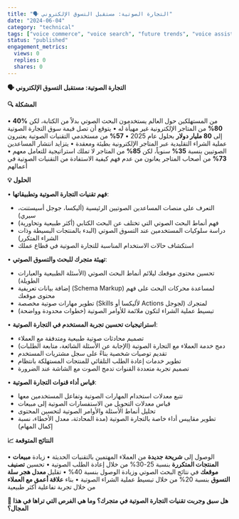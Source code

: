 ```yaml
---
title: "🗣️ التجارة الصوتية: مستقبل التسوق الإلكتروني"
date: "2024-06-04"
category: "technical"
tags: ["voice commerce", "voice search", "future trends", "voice assistants"]
status: "published"
engagement_metrics:
  views: 0
  replies: 0
  shares: 0
---
```


**🗣️ التجارة الصوتية: مستقبل التسوق الإلكتروني**

**🔍 المشكلة**

• **40%** من المستهلكين حول العالم يستخدمون البحث الصوتي بدلاً من الكتابة، لكن **80%** من المتاجر الإلكترونية غير مهيأة له
• يتوقع أن تصل قيمة سوق التجارة الصوتية إلى **80 مليار دولار** بحلول عام 2025
• **57%** من مستخدمي التقنيات الصوتية يعتبرون عملية الشراء التقليدية عبر المتاجر الإلكترونية بطيئة ومعقدة
• يتزايد انتشار المساعدين الصوتيين بنسبة **35%** سنوياً، لكن **85%** من المتاجر لا تملك استراتيجية للتعامل معهم
• **73%** من أصحاب المتاجر يعانون من عدم فهم كيفية الاستفادة من التقنيات الصوتية في أعمالهم

**💡 الحلول**

• **فهم تقنيات التجارة الصوتية وتطبيقاتها**:
  - التعرف على منصات المساعدين الصوتيين الرئيسية (أليكسا، جوجل أسيستنت، سيري)
  - فهم أنماط البحث الصوتي التي تختلف عن البحث الكتابي (أكثر طبيعية وتحاورية)
  - دراسة سلوكيات المستخدمين عند التسوق الصوتي (البدء بالمنتجات البسيطة وذات الشراء المتكرر)
  - استكشاف حالات الاستخدام المناسبة للتجارة الصوتية في قطاع عملك

• **تهيئة متجرك للبحث والتسوق الصوتي**:
  - تحسين محتوى موقعك ليلائم أنماط البحث الصوتي (الأسئلة الطبيعية والعبارات الطويلة)
  - إضافة بيانات تعريفية (Schema Markup) لمساعدة محركات البحث على فهم محتوى موقعك
  - تطوير مهارات صوتية مخصصة (Skills لأليكسا أو Actions لجوجل) لمتجرك
  - تبسيط عملية الشراء لتكون ملائمة للأوامر الصوتية (خطوات محدودة وواضحة)

• **استراتيجيات تحسين تجربة المستخدم في التجارة الصوتية**:
  - تصميم محادثات صوتية طبيعية ومتدفقة مع العملاء
  - دمج خدمة العملاء مع التجارة الصوتية (الإجابة عن الأسئلة الشائعة، متابعة الطلبات)
  - تقديم توصيات شخصية بناءً على سجل مشتريات المستخدم
  - تطوير خدمات إعادة الطلب التلقائي للمنتجات المستهلكة بانتظام
  - تصميم تجربة متعددة القنوات تدمج الصوت مع الشاشة عند الضرورة

• **قياس أداء قنوات التجارة الصوتية**:
  - تتبع معدلات استخدام المهارات الصوتية وتفاعل المستخدمين معها
  - قياس معدلات التحويل من الاستفسارات الصوتية إلى مبيعات
  - تحليل أنماط الأسئلة والأوامر الصوتية لتحسين المحتوى
  - تطوير مقاييس أداء خاصة بالتجارة الصوتية (مدة المحادثة، معدل الأخطاء، نسبة إكمال المهام)

**📈 النتائج المتوقعة**

• الوصول إلى **شريحة جديدة** من العملاء المهتمين بالتقنيات الحديثة
• زيادة **مبيعات المنتجات المتكررة** بنسبة 25-30% من خلال إعادة الطلب الصوتية
• تحسين **تصنيف موقعك** في نتائج البحث الصوتي وزيادة الوصول بنسبة 40%
• تقليل **معدل هجر سلة التسوق** بنسبة 20% من خلال تبسيط عملية الشراء الصوتية
• بناء **علاقة أعمق مع العملاء** من خلال تجربة تفاعلية أكثر طبيعية

**💭 هل سبق وجربت تقنيات التجارة الصوتية في متجرك؟ وما هي الفرص التي تراها في هذا المجال؟**
